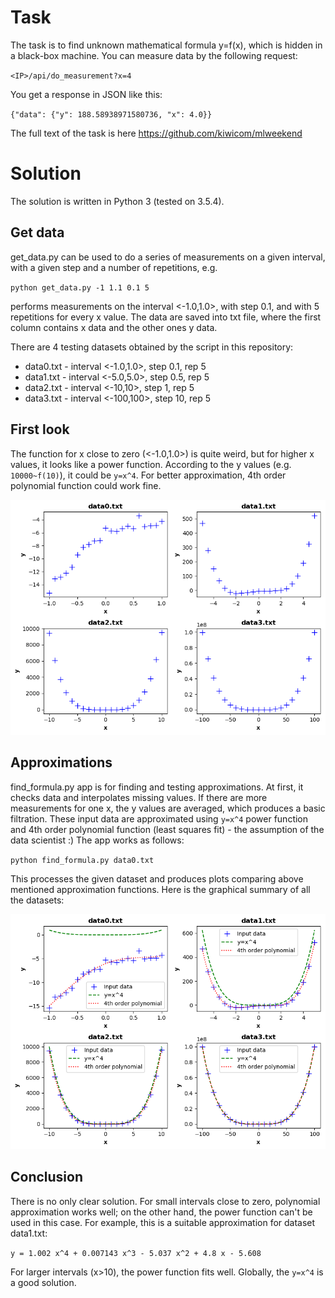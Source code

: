 # Task
The task is to find unknown mathematical formula y=f(x), which is hidden in a black-box machine. You can measure data
by the following request:

`<IP>/api/do_measurement?x=4`

You get a response in JSON like this:

`{"data": {"y": 188.58938971580736, "x": 4.0}}`

The full text of the task is here https://github.com/kiwicom/mlweekend

# Solution

The solution is written in Python 3 (tested on 3.5.4).

## Get data

get_data.py can be used to do a series of measurements on a given interval, with a given step and a number of
repetitions, e.g.

`python get_data.py -1 1.1 0.1 5`

performs measurements on the interval <-1.0,1.0>, with step 0.1, and with 5 repetitions for every x value. The data are
saved into txt file, where the first column contains x data and the other ones y data.

There are 4 testing datasets obtained by the script in this repository:
- data0.txt - interval <-1.0,1.0>, step 0.1, rep 5
- data1.txt - interval <-5.0,5.0>, step 0.5, rep 5
- data2.txt - interval <-10,10>, step 1, rep 5
- data3.txt - interval <-100,100>, step 10, rep 5

## First look

The function for x close to zero (<-1.0,1.0>) is quite weird, but for higher x values, it looks like a power function.
According to the y values (e.g. `10000~f(10)`), it could be `y=x^4`. For better approximation, 4th order polynomial
function could work fine.

![input data](https://raw.githubusercontent.com/petrgabrlik/dark_contract/master/data_input_all.png)

## Approximations

find_formula.py app is for finding and testing approximations. At first, it checks data and interpolates missing values.
If there are more measurements for one x, the y values are averaged, which produces a basic filtration. These input
data are approximated using `y=x^4` power function and 4th order polynomial function (least squares fit) - the
assumption of the data scientist :) The app works as follows:

`python find_formula.py data0.txt`

This processes the given dataset and produces plots comparing above mentioned approximation functions. Here is the
graphical summary of all the datasets:

![input data](https://raw.githubusercontent.com/petrgabrlik/dark_contract/master/data_approx_all.png)

## Conclusion

There is no only clear solution. For small intervals close to zero, polynomial approximation works well; on the other
hand, the power function can't be used in this case. For example, this is a suitable approximation for dataset
data1.txt:

`y = 1.002 x^4 + 0.007143 x^3 - 5.037 x^2 + 4.8 x - 5.608`

For larger intervals (x>10), the power function fits well. Globally, the `y=x^4` is a good solution.
